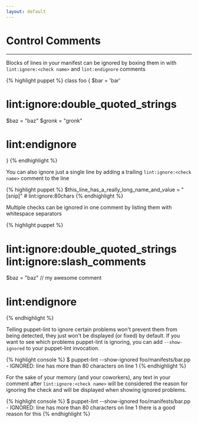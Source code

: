 ```yaml
---
layout: default
---
```

# Control Comments

---

Blocks of lines in your manifest can be ignored by boxing them in with
`lint:ignore:<check name>` and `lint:endignore` comments

{% highlight puppet %}
class foo {
  $bar = 'bar'
  # lint:ignore:double_quoted_strings
  $baz = "baz"
  $gronk = "gronk"
  # lint:endignore
}
{% endhighlight %}

You can also ignore just a single line by adding a trailing `lint:ignore:<check
name>` comment to the line

{% highlight puppet %}
$this_line_has_a_really_long_name_and_value = "[snip]" # lint:ignore:80chars
{% endhighlight %}

Multiple checks can be ignored in one comment by listing them with whitespace
separators

{% highlight puppet %}
# lint:ignore:double_quoted_strings lint:ignore:slash_comments
$baz = "baz"
// my awesome comment
# lint:endignore
{% endhighlight %}

Telling puppet-lint to ignore certain problems won't prevent them from being
detected, they just won't be displayed (or fixed) by default.  If you want to
see which problems puppet-lint is ignoring, you can add `--show-ignored` to your
puppet-lint invocation.

{% highlight console %}
$ puppet-lint --show-ignored
foo/manifests/bar.pp - IGNORED: line has more than 80 characters on line 1
{% endhighlight %}

For the sake of your memory (and your coworkers), any text in your comment
after `lint:ignore:<check name>` will be considered the reason for ignoring the
check and will be displayed when showing ignored problems.

{% highlight console %}
$ puppet-lint --show-ignored
foo/manifests/bar.pp - IGNORED: line has more than 80 characters on line 1
  there is a good reason for this
{% endhighlight %}
